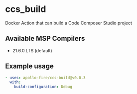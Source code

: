 # ccs_build
Docker Action that can build a Code Composer Studio project

## Available MSP Compilers
* 21.6.0.LTS (default)

## Example usage
```yaml
- uses: apollo-fire/ccs-build@v0.0.3
  with:
    build-configuration: Debug
```
